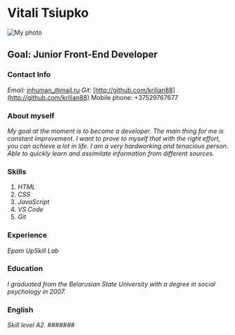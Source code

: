 # **Vitali Tsiupko**
![My photo](https://www.k-lagan.com/wp-content/uploads/2019/10/K-LAGAN_hiring_frontend_developer.jpg)

## **Goal:** Junior Front-End Developer

### **Contact Info** 
*Email:* [inhuman_@mail.ru](inhuman_@mail.ru) *Git:* [http://github.com/krilian88](http://github.com/krilian88) Mobile phone: +37529767677

### **About myself**
*My goal at the moment is to become a developer. The main thing for me is constant improvement.*
*I want to prove to myself that with the right effort, you can achieve a lot in life. I am a very hardworking and tenacious person.*
*Able to quickly learn and assimilate information from different sources.*

### **Skills** 
1. *HTML*
2. *CSS*
3. *JavaScript*
4. *VS Code*
5. *Git*

### **Experience** 
*Epam UpSkill Lab* 

### **Education** 
*I graduated from the Belarusian State University with a degree in social psychology in 2007.*

### **English** 
*Skill level A2.*
#######
